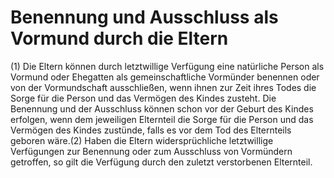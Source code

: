 # Benennung und Ausschluss als Vormund durch die Eltern

(1) Die Eltern können durch letztwillige Verfügung eine natürliche Person als Vormund oder Ehegatten als gemeinschaftliche Vormünder benennen oder von der Vormundschaft ausschließen, wenn ihnen zur Zeit ihres Todes die Sorge für die Person und das Vermögen des Kindes zusteht. Die Benennung und der Ausschluss können schon vor der Geburt des Kindes erfolgen, wenn dem jeweiligen Elternteil die Sorge für die Person und das Vermögen des Kindes zustünde, falls es vor dem Tod des Elternteils geboren wäre.(2) Haben die Eltern widersprüchliche letztwillige Verfügungen zur Benennung oder zum Ausschluss von Vormündern getroffen, so gilt die Verfügung durch den zuletzt verstorbenen Elternteil. 

